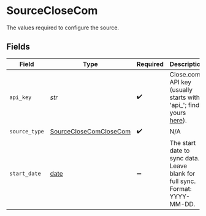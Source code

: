# SourceCloseCom

The values required to configure the source.


## Fields

| Field                                                                                                              | Type                                                                                                               | Required                                                                                                           | Description                                                                                                        | Example                                                                                                            |
| ------------------------------------------------------------------------------------------------------------------ | ------------------------------------------------------------------------------------------------------------------ | ------------------------------------------------------------------------------------------------------------------ | ------------------------------------------------------------------------------------------------------------------ | ------------------------------------------------------------------------------------------------------------------ |
| `api_key`                                                                                                          | *str*                                                                                                              | :heavy_check_mark:                                                                                                 | Close.com API key (usually starts with 'api_'; find yours <a href="https://app.close.com/settings/api/">here</a>). |                                                                                                                    |
| `source_type`                                                                                                      | [SourceCloseComCloseCom](../../models/shared/sourceclosecomclosecom.md)                                            | :heavy_check_mark:                                                                                                 | N/A                                                                                                                |                                                                                                                    |
| `start_date`                                                                                                       | [date](https://docs.python.org/3/library/datetime.html#date-objects)                                               | :heavy_minus_sign:                                                                                                 | The start date to sync data. Leave blank for full sync. Format: YYYY-MM-DD.                                        | 2021-01-01                                                                                                         |
